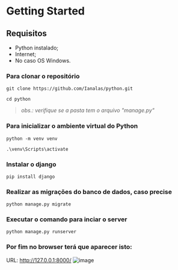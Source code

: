 # Getting Started

## Requisitos

- Python instalado;
- Internet;
- No caso OS Windows.


### Para clonar o repositório
```
git clone https://github.com/Ianalas/python.git

cd python
```

> *obs.: verifique se a pasta tem o arquivo "manage.py"*
> 


### Para inicializar o ambiente virtual do Python
```
python -m venv venv

.\venv\Scripts\activate  
```

### Instalar o django
```
pip install django
```

### Realizar as migrações do banco de dados, caso precise
```
python manage.py migrate
```

### Executar o comando para inciar o server
```
python manage.py runserver
```


### Por fim no browser terá que aparecer isto:
URL: <http://127.0.0.1:8000/>
![image](https://github.com/user-attachments/assets/3f496f31-2599-475e-941a-ff6829276bfe)
